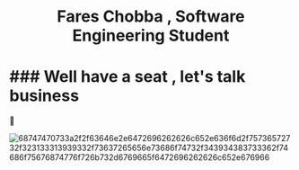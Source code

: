 
<h1> <p align="center" color="#989898">
 Fares Chobba ,
  Software Engineering Student
</p></h1>
<p align="center" color="#989898"> <h1>###  Well have a seat , let's talk business</h1> </p> 💬


![68747470733a2f2f63646e2e6472696262626c652e636f6d2f75736572732f323133313939332f73637265656e73686f74732f343934383733362f74686f75676874776f726b732d6769665f6472696262626c652e676966](https://user-images.githubusercontent.com/74874821/169709123-cc7c31b9-a27d-42f5-80be-07f314e8b86d.gif)




<!--
**fareschobba/fareschobba** is a ✨ _special_ ✨ repository because its `README.md` (this file) appears on your GitHub profile.

Here are some ideas to get you started:

- 🔭 I’m currently working on ...
- 🌱 I’m currently learning ...
- 👯 I’m looking to collaborate on ...
- 🤔 I’m looking for help with ...
- 💬 Ask me about ...
- 📫 How to reach me: ...
- 😄 Pronouns: ...
- ⚡ Fun fact: ...
-->
